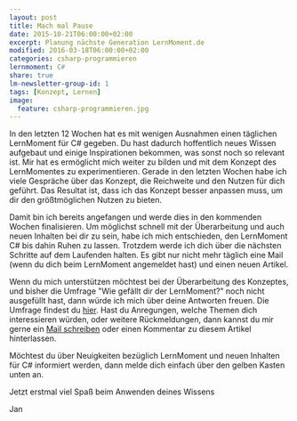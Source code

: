 ```yaml
---
layout: post
title: Mach mal Pause
date: 2015-10-21T06:00:00+02:00
excerpt: Planung nächste Generation LernMoment.de
modified: 2016-03-18T06:00:00+02:00
categories: csharp-programmieren
lernmoment: C#
share: true
lm-newsletter-group-id: 1
tags: [Konzept, Lernen]
image:
  feature: csharp-programmieren.jpg
---
```


In den letzten 12 Wochen hat es mit wenigen Ausnahmen einen täglichen LernMoment für C# gegeben. Du hast dadurch hoffentlich neues Wissen aufgebaut und einige Inspirationen bekommen, was sonst noch so relevant ist. Mir hat es ermöglicht mich weiter zu bilden und mit dem Konzept des LernMomentes zu experimentieren. Gerade in den letzten Wochen habe ich viele Gespräche über das Konzept, die Reichweite und den Nutzen für dich geführt. Das Resultat ist, dass ich das Konzept besser anpassen muss, um dir den größtmöglichen Nutzen zu bieten.

Damit bin ich bereits angefangen und werde dies in den kommenden Wochen finalisieren. Um möglichst schnell mit der Überarbeitung und auch neuen Inhalten bei dir zu sein, habe ich mich entschieden, den LernMoment C# bis dahin Ruhen zu lassen. Trotzdem werde ich dich über die nächsten Schritte auf dem Laufenden halten. Es gibt nur nicht mehr täglich eine Mail (wenn du dich beim LernMoment angemeldet hast) und einen neuen Artikel.

Wenn du mich unterstützen möchtest bei der Überarbeitung des Konzeptes, und bisher die Umfrage "Wie gefällt dir der LernMoment?" noch nicht ausgefüllt hast, dann würde ich mich über deine Antworten freuen. Die Umfrage findest du [hier](http://goo.gl/forms/QIKMzQdIAm). Hast du Anregungen, welche Themen dich interessieren würden, oder weitere Rückmeldungen, dann kannst du mir gerne ein [Mail schreiben](mailto:jan@lernmoment.de) oder einen Kommentar zu diesem Artikel hinterlassen.

Möchtest du über Neuigkeiten bezüglich LernMoment und neuen Inhalten für C# informiert werden, dann melde dich einfach über den gelben Kasten unten an.

Jetzt erstmal viel Spaß beim Anwenden deines Wissens

Jan

